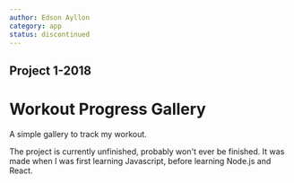 ```yaml
---
author: Edson Ayllon
category: app
status: discontinued
---
```


## Project 1-2018

# Workout Progress Gallery

A simple gallery to track my workout.

The project is currently unfinished, probably won't ever be finished. It was made when I was first learning Javascript, before learning Node.js and React. 
